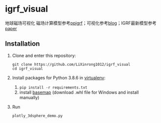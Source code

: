 # igrf_visual
地球磁场可视化
磁场计算模型参考[ppigrf](https://github.com/klaundal/ppigrf)；可视化参考[blog](https://blog.plotly.com/post/171585173862/how-to-create-2d-and-3d-interactive-weather-maps)；IGRF最新模型参考[paper](https://earth-planets-space.springeropen.com/articles/10.1186/s40623-020-01254-7)
## Installation

1. Clone and enter this repository:
    ```
    git clone https://github.com/LiXinrong1012/igrf_visual
    cd igrf_visual
    ```
2. Install packages for Python 3.8.6 in [virtualenv](https://uoa-eresearch.github.io/eresearch-cookbook/recipe/2014/11/26/python-virtual-env/):
    1. `pip install -r requirements.txt`
    2. install [basemap](https://blog.csdn.net/jolin1993720/article/details/53996966?ops_request_misc=%257B%2522request%255Fid%2522%253A%2522163446119416780274195524%2522%252C%2522scm%2522%253A%252220140713.130102334..%2522%257D&request_id=163446119416780274195524&biz_id=0&utm_medium=distribute.pc_search_result.none-task-blog-2~all~sobaiduend~default-2-53996966.first_rank_v2_pc_rank_v29&utm_term=windows+basemap&spm=1018.2226.3001.4187) (download .whl file for Windows and install manually)
    
3. Run   
    ```
    plotly_3dsphere_demo.py
    ```   
